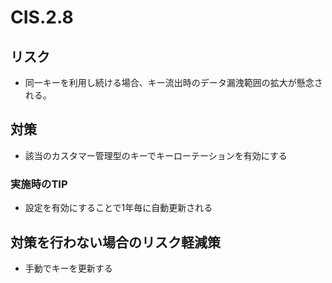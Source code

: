 # CIS.2.8

## リスク

- 同一キーを利用し続ける場合、キー流出時のデータ漏洩範囲の拡大が懸念される。

## 対策

- 該当のカスタマー管理型のキーでキーローテーションを有効にする

### 実施時のTIP

- 設定を有効にすることで1年毎に自動更新される

## 対策を行わない場合のリスク軽減策

- 手動でキーを更新する
